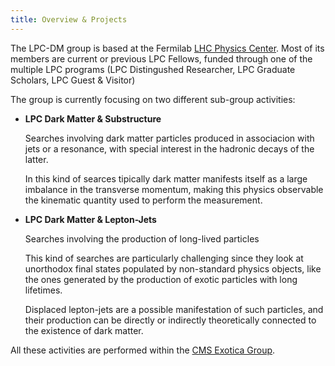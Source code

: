 ```yaml
---
title: Overview & Projects 
---
```

<p>The LPC-DM group is based at the Fermilab <a href="http://lpc.fnal.gov/"> LHC Physics Center</a>. Most of its members are current or previous LPC Fellows, funded through one of the multiple LPC programs (LPC Distingushed Researcher, LPC Graduate Scholars, LPC Guest & Visitor)</p>

The group is currently focusing on two different sub-group activities:
<ul>
          <li><strong>LPC Dark Matter & Substructure</strong></li>
	  <p>Searches involving dark matter particles produced in associacion with jets or a resonance, with special interest in the hadronic decays of the latter.</p>
	  <p>In this kind of searces tipically dark matter manifests itself as a large imbalance in the transverse momentum, making this physics observable the kinematic quantity used to perform the measurement.</p>
          <li><strong>LPC Dark Matter & Lepton-Jets</strong></li>
	  <p>Searches involving the production of long-lived particles</p>
	  <p>This kind of searches are particularly challenging since they look at unorthodox final states populated by non-standard physics objects, like the ones generated by the production of exotic particles with long lifetimes.</p>
	  <p> Displaced lepton-jets are a possible manifestation of such particles, and their production can be directly or indirectly theoretically connected to the existence of dark matter.</p>
</ul>
All these activities are performed within the <a href="https://twiki.cern.ch/twiki/bin/view/CMSPublic/PhysicsResultsEXO"> CMS Exotica Group</a>.
